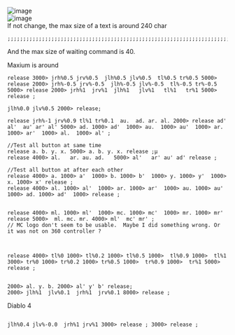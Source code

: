 ![image](https://github.com/EloiStree/2023_06_21_ArduinoToX360/assets/20149493/d67d5e6d-2545-448d-a018-0c78ad29710c)  
![image](https://github.com/EloiStree/2023_06_21_ArduinoToX360/assets/20149493/5cb8c578-b97f-4355-bb95-27f2e2169928)  
If not change, the max size of a text is around 240 char  
  

```
;;;;;;;;;;;;;;;;;;;;;;;;;;;;;;;;;;;;;;;;;;;;;;;;;;;;;;;;;;;;;;;;;;;;;;;;;;;;;;;;;;;;;;;;;;;;;;;;;;;;;;;;;;;;;;;;;;;;;;;;;;;;;;;;;;;;;;;;;;;;;;;;;;;;;;;;;;;;;;;;;;;;;;;;;;;;;;;;;;;;;;;;;;;;;;;;;;;;;;;;;;;;;;;;;;;;;;;;;;;;;;;;;;;;;;;;;;;;;;;;
```
And the max size of waiting command is 40.

Maxium is around 


```
release 3000> jrh%0.5 jrv%0.5  jlh%0.5 jlv%0.5  tl%0.5 tr%0.5 5000> release 2000> jrh%-0.5 jrv%-0.5  jlh%-0.5 jlv%-0.5  tl%-0.5 tr%-0.5 5000> release 2000> jrh%1  jrv%1  jlh%1   jlv%1   tl%1   tr%1 5000> release ;

jlh%0.0 jlv%0.5 2000> release; 
```

```
release jrh%-1 jrv%0.9 tl%1 tr%0.1  au.  ad. ar. al. 2000> release ad'  al'  au' ar' al' 5000> ad. 1000> ad'  1000> au.  1000> au'  1000> ar.  1000> ar'  1000> al.  1000> al' ;
```

```
//Test all button at same time
release a. b. y. x. 5000> a. b. y. x. release ;µ
release 4000> al.   ar. au. ad.   5000> al'   ar' au' ad' release ;

//Test all button at after each other
release 4000> a. 1000> a'  1000> b. 1000> b'  1000> y. 1000> y'  1000> x. 1000> x' release ;
release 4000> al. 1000> al'  1000> ar. 1000> ar'  1000> au. 1000> au'  1000> ad. 1000> ad'  1000> release ;


release 4000> ml. 1000> ml'  1000> mc. 1000> mc'  1000> mr. 1000> mr' release 5000>  ml. mc. mr. 4000> ml'  mc' mr' ;
// MC logo don't seem to be usable.  Maybe I did something wrong. Or it was not on 360 controller ?



release 4000> tl%0 1000> tl%0.2 1000> tl%0.5 1000>  tl%0.9 1000>  tl%1 3000> tr%0 1000> tr%0.2 1000> tr%0.5 1000>  tr%0.9 1000>  tr%1 5000> release ;


2000> al. y. b. 2000> al' y' b' release;
2000> jlh%1  jlv%0.1  jrh%1  jrv%0.1 8000> release ;

```


Diablo 4
```

jlh%0.4 jlv%-0.0  jrh%1 jrv%1 3000> release ; 3000> release ;

```



